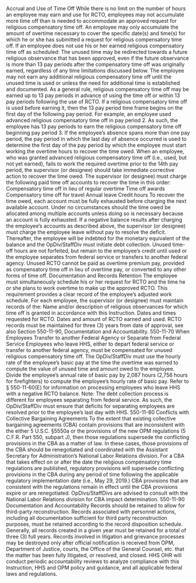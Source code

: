 Accrual and Use of Time Off
While there is no limit on the number of hours an employee may earn and use for RCTO, employees may not accumulate more time off than is needed to accommodate an approved request for religious compensatory time off. An employee may only accumulate the amount of overtime necessary to cover the specific date(s) and time(s) for which he or she has submitted a request for religious compensatory time off.
If an employee does not use his or her earned religious compensatory time off as scheduled:
The unused time may be redirected towards a future religious observance that has been approved, even if the future observance is more than 13 pay periods after the compensatory time off was originally earned, regardless of any time limitations discussed below.
The employee may not earn any additional religious compensatory time off until the unused time is used or unless the need for additional time is established and documented.
As a general rule, religious compensatory time off may be earned up to 13 pay periods in advance of using the time off or within 13 pay periods following the use of RCTO. If a religious compensatory time off is used before earning it, then the 13 pay period time frame begins on the first day of the following pay period. For example, an employee used advanced religious compensatory time off in pay period 2. As such, the employee has 13 pay periods to earn the religious compensatory time off beginning pay period 3. If the employee’s absence spans more than one pay period, the pay period in which the last day of absence occurred is used to determine the first day of the pay period by which the employee must start working the overtime hours to recover the time owed.
When an employee, who was granted advanced religious compensatory time off (i.e., used, but not yet earned), fails to work the required overtime prior to the 14th pay period, the supervisor (or designee) should take immediate corrective action to recover the time owed. The supervisor (or designee) must charge the following paid time off accounts to recover the time in this order:
Compensatory time off in lieu of regular overtime
Time off awards
Compensatory time off for travel
Annual leave
Credit hours
To recover the time owed, each account must be fully exhausted before charging the next available account. Under no circumstances should the time owed be allocated among multiple accounts unless doing so is necessary because an account is fully exhausted.
If a negative balance results after charging the employee’s accounts as described above, the supervisor (or designee) must charge the employee leave without pay to resolve the deficit. Thereafter, the employee will be indebted for the monetary equivalent of the balance and the OpDiv/StaffDiv must initiate debt collection.
Unused time-off hours are not forfeited, but remain to the employee’s credit until used or the employee separates from federal service or transfers to another federal agency. Unused RCTO cannot be paid as overtime premium pay, provided as compensatory time off in lieu of overtime pay, or converted to any other forms of time off.
Documentation and Records Retention
The employee must simultaneously schedule his or her request for RCTO and the time he or she plans to work overtime to make up the approved RCTO. This requirement provides a clear record of the employee’s adjusted work schedule. For each employee, the supervisor (or designee) must maintain records of the:
Name and/or description of religious observances for which time off is granted in accordance with this Instruction.
Dates and times requested for RCTO.
Dates and amount of RCTO earned and used.
RCTO records must be maintained for three (3) years from date of approval, see also Section 550-11-90, Documentation and Accountability.
550-11-70 When Employees Transfer to another Federal Agency or Separate from Federal Service
Employees who leave HHS, either to depart federal service or transfer to another federal agency, must be compensated for unused religious compensatory time off. The OpDiv/StaffDiv must use the hourly rate of the employee’s basic pay at the time the overtime was earned to compute the value of unused time and amount owed to the employee. Divide the employee’s annual rate of basic pay by 2,087 hours (2,756 hours for firefighters) to compute the employee’s hourly rate of basic pay.
Refer to § 550-11-60(E) for information on processing employees who leave HHS with a negative RCTO balance. Note: The debt collection process is different for employees separating from federal service. As such, the OpDiv/StaffDiv must ensure that deficits for separating employees are resolved prior to the employee’s last day with HHS.
550-11-80 Conflicts with Collective Bargaining Agreements
To the extent that existing collective bargaining agreements (CBA) contain provisions that are inconsistent with the either 5 U.S.C. §5550a or the provisions of the new OPM regulations (5 C.F.R. Part 550, subpart J), then those regulations supersede the conflicting provisions in the CBA as a matter of law. In these cases, those provisions of the CBA should be renegotiated and coordinated with the Assistant Secretary for Administration’s National Labor Relations division.
For a CBA that takes effect on or after the date the religious compensatory time regulations are published, regulatory provisions will supersede conflicting provisions in the CBA during any period of time following the applicable regulatory implementation date (i.e., May 29, 2019.)
CBA provisions that are consistent with the regulations remain in effect until the CBA provisions expire or are renegotiated.
OpDivs/StaffDivs are advised to consult with the National Labor Relations division for CBA impact determination.
550-11-90 Documentation and Accountability
Records should be retained to allow for third-party reconstruction. Records associated with personnel actions, including all documentation sufficient for third party reconstruction purposes, must be retained according to the record disposition schedule. Generally, all records created in a given year must be retained for a total of three (3) full years. Records involved in litigation and grievance processes may be destroyed only after official notification is received from OPM, Department of Justice, courts, the Office of the General Counsel, etc. that the matter has been fully litigated, or resolved, and closed.
HHS OHR will conduct periodic accountability reviews to analyze compliance with this Instruction, HHS and OPM policy and guidance, and all applicable federal laws and regulations.
